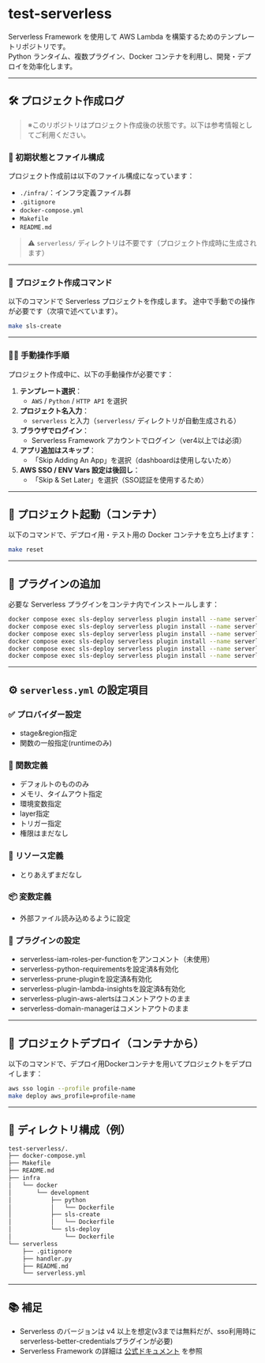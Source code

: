 # test-serverless

Serverless Framework を使用して AWS Lambda を構築するためのテンプレートリポジトリです。  
Python ランタイム、複数プラグイン、Docker コンテナを利用し、開発・デプロイを効率化します。

---

## 🛠 プロジェクト作成ログ

> ※このリポジトリはプロジェクト作成後の状態です。以下は参考情報としてご利用ください。

### 📁 初期状態とファイル構成

プロジェクト作成前は以下のファイル構成になっています：

- `./infra/`：インフラ定義ファイル群
- `.gitignore`
- `docker-compose.yml`
- `Makefile`
- `README.md`

> ⚠️ `serverless/` ディレクトリは不要です（プロジェクト作成時に生成されます）

---

### 🔧 プロジェクト作成コマンド

以下のコマンドで Serverless プロジェクトを作成します。
途中で手動での操作が必要です（次項で述べています）。

```bash
make sls-create
```

---

### 🧑‍🏫 手動操作手順

プロジェクト作成中に、以下の手動操作が必要です：

1. **テンプレート選択**：
   - `AWS` / `Python` / `HTTP API` を選択
2. **プロジェクト名入力**：
   - `serverless` と入力（`serverless/` ディレクトリが自動生成される）
3. **ブラウザでログイン**：
   - Serverless Framework アカウントでログイン（ver4以上では必須）
4. **アプリ追加はスキップ**：
   - 「Skip Adding An App」を選択（dashboardは使用しないため）
5. **AWS SSO / ENV Vars 設定は後回し**：
   - 「Skip & Set Later」を選択（SSO認証を使用するため）

---

## 🚀 プロジェクト起動（コンテナ）

以下のコマンドで、デプロイ用・テスト用の Docker コンテナを立ち上げます：

```bash
make reset
```

---

## 🔌 プラグインの追加

必要な Serverless プラグインをコンテナ内でインストールします：

```bash
docker compose exec sls-deploy serverless plugin install --name serverless-iam-roles-per-function
docker compose exec sls-deploy serverless plugin install --name serverless-python-requirements
docker compose exec sls-deploy serverless plugin install --name serverless-prune-plugin
docker compose exec sls-deploy serverless plugin install --name serverless-plugin-lambda-insights
docker compose exec sls-deploy serverless plugin install --name serverless-plugin-aws-alerts
docker compose exec sls-deploy serverless plugin install --name serverless-domain-manager
```

---

## ⚙️ `serverless.yml` の設定項目

### ✅ プロバイダー設定

- stage&region指定
- 関数の一般指定(runtimeのみ)

### 🚀 関数定義

- デフォルトのもののみ
- メモリ、タイムアウト指定
- 環境変数指定
- layer指定
- トリガー指定
- 権限はまだなし

### 🧱 リソース定義

- とりあえずまだなし

### 📦 変数定義

- 外部ファイル読み込めるように設定

### 🔌 プラグインの設定

- serverless-iam-roles-per-functionをアンコメント（未使用）
- serverless-python-requirementsを設定済&有効化
- serverless-prune-pluginを設定済&有効化
- serverless-plugin-lambda-insightsを設定済&有効化
- serverless-plugin-aws-alertsはコメントアウトのまま
- serverless-domain-managerはコメントアウトのまま

---

## 🚀 プロジェクトデプロイ（コンテナから）

以下のコマンドで、デプロイ用Dockerコンテナを用いてプロジェクトをデプロイします：

```bash
aws sso login --profile profile-name
make deploy aws_profile=profile-name
```

---

## 📂 ディレクトリ構成（例）

```bash
test-serverless/.
├── docker-compose.yml
├── Makefile
├── README.md
├── infra
│   └── docker
│       └── development
│           ├── python
│           │   └── Dockerfile
│           ├── sls-create
│           │   └── Dockerfile
│           └── sls-deploy
│               └── Dockerfile
└── serverless
    ├── .gitignore
    ├── handler.py
    ├── README.md
    └── serverless.yml
```

---

## 📚 補足

- Serverless のバージョンは v4 以上を想定(v3までは無料だが、sso利用時にserverless-better-credentialsプラグインが必要)
- Serverless Framework の詳細は [公式ドキュメント](https://www.serverless.com/framework/docs/) を参照

